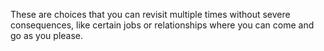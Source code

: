These are choices that you can revisit multiple times without severe consequences, like certain jobs or relationships where you can come and go as you please.